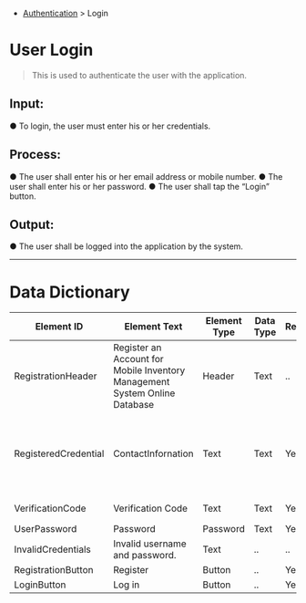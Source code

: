 - [Authentication](../MAIN_MD/2_SQUAREMIND_Authentication.md) > Login

# User Login
> This is used to authenticate the user with the application.

## Input:
  ● To login, the user must enter his or her credentials.

## Process:
  ● The user shall enter his or her email address or mobile number.
  ● The user shall enter his or her password.
  ● The user shall tap the “Login” button.

## Output:
  ● The user shall be logged into the application by the system.

______
>
# Data Dictionary
| Element ID | Element Text| Element Type | Data Type | Required? | Rules |
|------------|------------|------------|------------|------------|------------|
| RegistrationHeader | Register an Account for Mobile Inventory Management System Online Database | Header | Text |..|..|
| RegisteredCredential | ContactInfornation | Text | Text | Yes | Must be a legitimate mobile number or email address|
| VerificationCode | Verification Code | Text | Text | Yes | Must be 6 digits |
| UserPassword | Password | Password | Text | Yes | Hidden |
| InvalidCredentials | Invalid username and password. | Text |..|..| Hidden |
| RegistrationButton | Register | Button |..| Yes |..|
| LoginButton | Log in | Button |..| Yes |..|
